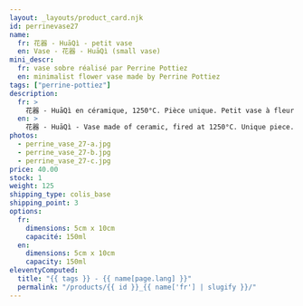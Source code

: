 ```yaml
---
layout: _layouts/product_card.njk
id: perrinevase27
name:
  fr: 花器 - HuāQì - petit vase
  en: Vase - 花器 - HuāQì (small vase)
mini_descr:
  fr: vase sobre réalisé par Perrine Pottiez
  en: minimalist flower vase made by Perrine Pottiez
tags: ["perrine-pottiez"]
description:
  fr: >
    花器 - HuāQì en céramique, 1250°C. Pièce unique. Petit vase à fleur. Idéal pour le rite du GōngFūChá - 工夫茶
  en: >
    花器 - HuāQì - Vase made of ceramic, fired at 1250°C. Unique piece. Small flower vase. Perfect for the GōngFūChá - 工夫茶
photos:
  - perrine_vase_27-a.jpg
  - perrine_vase_27-b.jpg
  - perrine_vase_27-c.jpg
price: 40.00
stock: 1
weight: 125
shipping_type: colis_base
shipping_point: 3
options:
  fr:
    dimensions: 5cm x 10cm
    capacité: 150ml
  en:
    dimensions: 5cm x 10cm
    capacity: 150ml
eleventyComputed:
  title: "{{ tags }} - {{ name[page.lang] }}"
  permalink: "/products/{{ id }}_{{ name['fr'] | slugify }}/"
---
```

